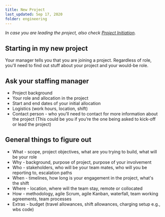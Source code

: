 ```yaml
---
title: New Project
last_updated: Sep 17, 2020
folder: engineering
---
```


_In case you are leading the project, also check [Project Initiation](pm-project-initiation.md)._

## Starting in my new project

Your manager tells you that you are joining a project. Regardless of role, you'll need to find out stuff about your project and your would-be role.

## Ask your staffing manager

* Project background
* Your role and allocation in the project
* Start and end dates of your initial allocation
* Logistics (work hours, location, shift)
* Contact person - who you’ll need to contact for more information about the project (This could be you if you’re the one being asked to kick-off or lead the project)

## General things to figure out

* What - scope, project objectives, what are you trying to build, what will be your role
* Why - background, purpose of project, purpose of your involvement
* Who - stakeholders, who will be your team mates, who will you be reporting to, escalation paths
* When - timelines, how long is your engagement in the project, what's the shift
* Where - location, where will the team stay, remote or collocated
* How - methodology, agile Scrum, agile Kanban, waterfall, team working agreements, team processes
* Extras - budget (travel allowances, shift allowances, charging setup e.g., wbs code)
